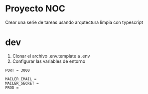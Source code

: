 # Proyecto NOC
Crear una serie de tareas usando arqutectura limpia
con typescript

# dev
1. Clonar el archivo .env.template a .env
2. Configurar las variables de entorno

```
PORT = 3000

MAILER_EMAIL = 
MAILER_SECRET = 
PROD =
```
